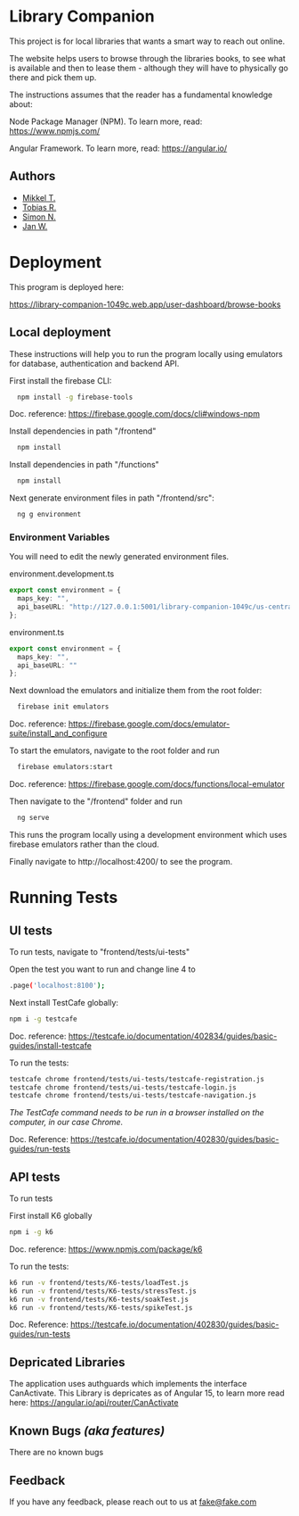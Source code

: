 
# Library Companion

This project is for local libraries that wants a smart way to reach out online.

The website helps users to browse through the libraries books, to see what is available and then to lease them - although they will have to physically go there and pick them up.


The instructions assumes that the reader has a fundamental knowledge about:

Node Package Manager (NPM). To learn more, read: https://www.npmjs.com/

Angular Framework. To learn more, read: https://angular.io/
## Authors

- [Mikkel T.](https://github.com/Theut94)
- [Tobias R.](https://github.com/TobiasEASV)
- [Simon N.](https://github.com/Tadiaki)
- [Jan W.](https://github.com/JanWohlgehagen)


# Deployment

This program is deployed here:

https://library-companion-1049c.web.app/user-dashboard/browse-books

## Local deployment

These instructions will help you to run the program locally using emulators for database, authentication and backend API.

First install the firebase CLI:

```bash
  npm install -g firebase-tools
```
Doc. reference: https://firebase.google.com/docs/cli#windows-npm

Install dependencies in path "/frontend"

```bash
  npm install
```

Install dependencies in path "/functions"

```bash
  npm install
```

Next generate environment files in path "/frontend/src":

```bash
  ng g environment
```

### Environment Variables

You will need to edit the newly generated environment files.

environment.development.ts

```ts
export const environment = {
  maps_key: "",
  api_baseURL: "http://127.0.0.1:5001/library-companion-1049c/us-central1/api/"
};
```

environment.ts

```ts
export const environment = {
  maps_key: "",
  api_baseURL: ""
};
```

Next download the emulators and initialize them from the root folder:

```bash
  firebase init emulators
```
Doc. reference: https://firebase.google.com/docs/emulator-suite/install_and_configure

To start the emulators, navigate to the root folder and run

```bash
  firebase emulators:start
```
Doc. reference: https://firebase.google.com/docs/functions/local-emulator

Then navigate to the "/frontend" folder and run

```bash
  ng serve
```

This runs the program locally using a development environment which uses firebase emulators rather than the cloud.

Finally navigate to http://localhost:4200/ to see the program.

# Running Tests
## UI tests
To run tests, navigate to "frontend/tests/ui-tests"

Open the test you want to run and change line 4 to

```bash
.page('localhost:8100');
```

Next install TestCafe globally:

```bash
npm i -g testcafe
```
Doc. reference: https://testcafe.io/documentation/402834/guides/basic-guides/install-testcafe

To run the tests:

```bash
testcafe chrome frontend/tests/ui-tests/testcafe-registration.js
testcafe chrome frontend/tests/ui-tests/testcafe-login.js
testcafe chrome frontend/tests/ui-tests/testcafe-navigation.js
```
*The TestCafe command needs to be run in a browser installed on the computer, in our case Chrome.*

Doc. Reference: https://testcafe.io/documentation/402830/guides/basic-guides/run-tests

## API tests

To run tests

First install K6 globally

```bash
npm i -g k6
```
Doc. reference: https://www.npmjs.com/package/k6

To run the tests:

```bash
k6 run -v frontend/tests/K6-tests/loadTest.js
k6 run -v frontend/tests/K6-tests/stressTest.js
k6 run -v frontend/tests/K6-tests/soakTest.js
k6 run -v frontend/tests/K6-tests/spikeTest.js
```

Doc. Reference: https://testcafe.io/documentation/402830/guides/basic-guides/run-tests
## Depricated Libraries

The application uses authguards which implements the interface CanActivate. This Library is depricates as of Angular 15, to learn more read here: https://angular.io/api/router/CanActivate
## Known Bugs *(aka features)*

There are no known bugs

## Feedback

If you have any feedback, please reach out to us at fake@fake.com

